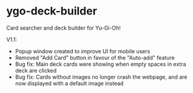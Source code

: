 # ygo-deck-builder
Card searcher and deck builder for Yu-Gi-Oh!

V1.1:
- Popup window created to improve UI for mobile users
- Removed "Add Card" button in favour of the "Auto-add" feature
- Bug fix: Main deck cards were showing when empty spaces in extra deck are clicked
- Bug fix: Cards without images no longer crash the webpage, and are now displayed with a default image instead

